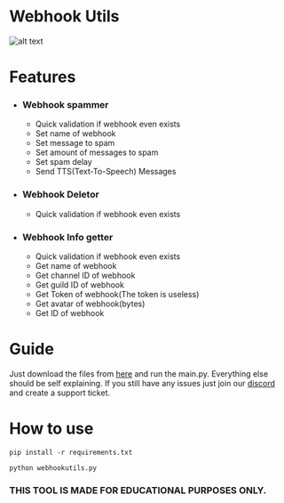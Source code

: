 # Webhook Utils
![alt text](https://r2.e-z.host/36e6f370-d26b-4fdf-a088-83e0c9a575e8/hxzu0f1q.png)


# Features

- ### Webhook spammer
  - Quick validation if webhook even exists
  - Set name of webhook
  - Set message to spam
  - Set amount of messages to spam
  - Set spam delay
  - Send TTS(Text-To-Speech) Messages
  
- ### Webhook Deletor
  - Quick validation if webhook even exists
    
- ### Webhook Info getter
  - Quick validation if webhook even exists
  - Get name of webhook
  - Get channel ID of webhook
  - Get guild ID of webhook
  - Get Token of webhook(The token is useless)
  - Get avatar of webhook(bytes)
  - Get ID of webhook

# Guide

Just download the files from [here](https://github.com/Schubilegend/webhook-utils/archive/refs/heads/main.zip) and run the main.py.
Everything else should be self explaining. If you still have any issues just join our [discord](https://discord.gg/cQuh6rvKBC) and create a support ticket.

# How to use
`pip install -r requirements.txt`

`python webhookutils.py`

### THIS TOOL IS MADE FOR EDUCATIONAL PURPOSES ONLY.
